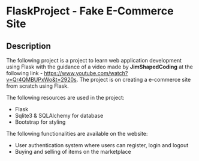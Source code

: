 # FlaskProject - Fake E-Commerce Site

## Description
The following project is a project to learn web application development using Flask with the guidance of a video made by **JimShapedCoding** at the following link - https://www.youtube.com/watch?v=Qr4QMBUPxWo&t=2920s. The project is on creating a e-commerce site from scratch using Flask.

The following resources are used in the project:
- Flask
- Sqlite3 & SQLAlchemy for database
- Bootstrap for styling

The following functionalities are available on the website:
- User authentication system where users can register, login and logout
- Buying and selling of items on the marketplace